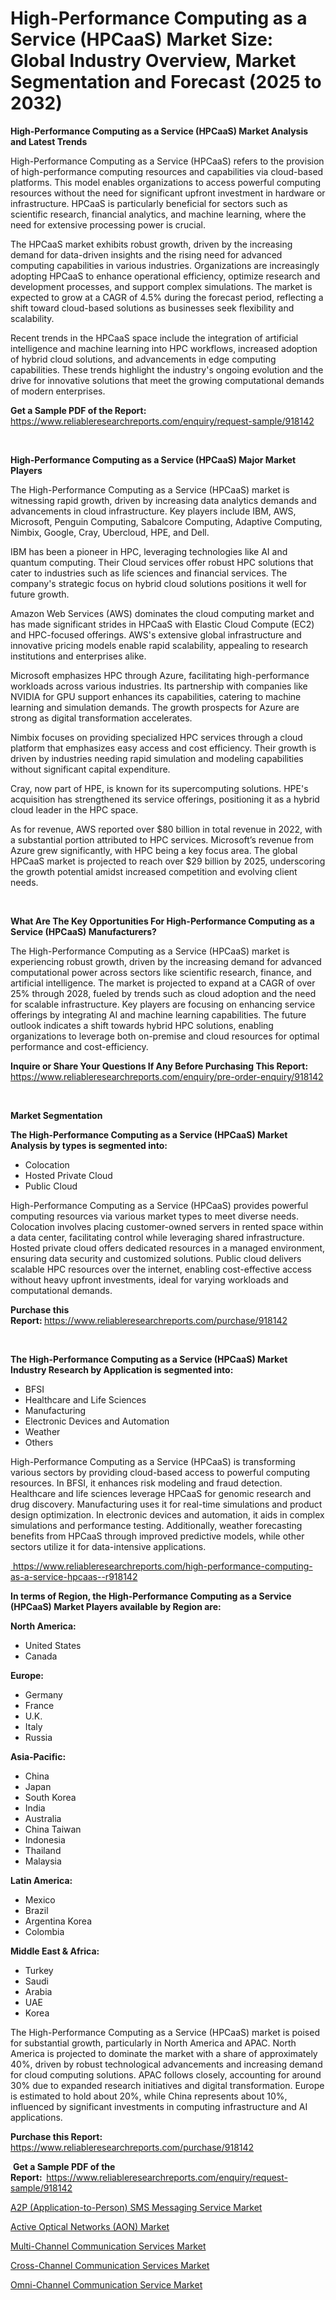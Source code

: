 <p><h1>High-Performance Computing as a Service (HPCaaS) Market Size: Global Industry Overview, Market Segmentation and Forecast (2025 to 2032)</h1></p><p><strong>High-Performance Computing as a Service (HPCaaS) Market Analysis and Latest Trends</strong></p>
<p><p>High-Performance Computing as a Service (HPCaaS) refers to the provision of high-performance computing resources and capabilities via cloud-based platforms. This model enables organizations to access powerful computing resources without the need for significant upfront investment in hardware or infrastructure. HPCaaS is particularly beneficial for sectors such as scientific research, financial analytics, and machine learning, where the need for extensive processing power is crucial.</p><p>The HPCaaS market exhibits robust growth, driven by the increasing demand for data-driven insights and the rising need for advanced computing capabilities in various industries. Organizations are increasingly adopting HPCaaS to enhance operational efficiency, optimize research and development processes, and support complex simulations. The market is expected to grow at a CAGR of 4.5% during the forecast period, reflecting a shift toward cloud-based solutions as businesses seek flexibility and scalability.</p><p>Recent trends in the HPCaaS space include the integration of artificial intelligence and machine learning into HPC workflows, increased adoption of hybrid cloud solutions, and advancements in edge computing capabilities. These trends highlight the industry's ongoing evolution and the drive for innovative solutions that meet the growing computational demands of modern enterprises.</p></p>
<p><strong>Get a Sample PDF of the Report:&nbsp;</strong> <a href="https://www.reliableresearchreports.com/enquiry/request-sample/918142?utm_campaign=83&utm_medium=2&utm_source=Github&utm_content=ia&utm_term=15022025&utm_id=high-performance-computing-as-a-service-hpcaas">https://www.reliableresearchreports.com/enquiry/request-sample/918142</a></p>
<p>&nbsp;</p>
<p><strong>High-Performance Computing as a Service (HPCaaS) Major Market Players</strong></p>
<p><p>The High-Performance Computing as a Service (HPCaaS) market is witnessing rapid growth, driven by increasing data analytics demands and advancements in cloud infrastructure. Key players include IBM, AWS, Microsoft, Penguin Computing, Sabalcore Computing, Adaptive Computing, Nimbix, Google, Cray, Ubercloud, HPE, and Dell.</p><p>IBM has been a pioneer in HPC, leveraging technologies like AI and quantum computing. Their Cloud services offer robust HPC solutions that cater to industries such as life sciences and financial services. The company's strategic focus on hybrid cloud solutions positions it well for future growth.</p><p>Amazon Web Services (AWS) dominates the cloud computing market and has made significant strides in HPCaaS with Elastic Cloud Compute (EC2) and HPC-focused offerings. AWS's extensive global infrastructure and innovative pricing models enable rapid scalability, appealing to research institutions and enterprises alike.</p><p>Microsoft emphasizes HPC through Azure, facilitating high-performance workloads across various industries. Its partnership with companies like NVIDIA for GPU support enhances its capabilities, catering to machine learning and simulation demands. The growth prospects for Azure are strong as digital transformation accelerates.</p><p>Nimbix focuses on providing specialized HPC services through a cloud platform that emphasizes easy access and cost efficiency. Their growth is driven by industries needing rapid simulation and modeling capabilities without significant capital expenditure.</p><p>Cray, now part of HPE, is known for its supercomputing solutions. HPE's acquisition has strengthened its service offerings, positioning it as a hybrid cloud leader in the HPC space.</p><p>As for revenue, AWS reported over $80 billion in total revenue in 2022, with a substantial portion attributed to HPC services. Microsoft’s revenue from Azure grew significantly, with HPC being a key focus area. The global HPCaaS market is projected to reach over $29 billion by 2025, underscoring the growth potential amidst increased competition and evolving client needs.</p></p>
<p>&nbsp;</p>
<p><strong>What Are The Key Opportunities For High-Performance Computing as a Service (HPCaaS) Manufacturers?</strong></p>
<p><p>The High-Performance Computing as a Service (HPCaaS) market is experiencing robust growth, driven by the increasing demand for advanced computational power across sectors like scientific research, finance, and artificial intelligence. The market is projected to expand at a CAGR of over 25% through 2028, fueled by trends such as cloud adoption and the need for scalable infrastructure. Key players are focusing on enhancing service offerings by integrating AI and machine learning capabilities. The future outlook indicates a shift towards hybrid HPC solutions, enabling organizations to leverage both on-premise and cloud resources for optimal performance and cost-efficiency.</p></p>
<p><strong>Inquire or Share Your Questions If Any Before Purchasing This Report:</strong> <a href="https://www.reliableresearchreports.com/enquiry/pre-order-enquiry/918142?utm_campaign=83&utm_medium=2&utm_source=Github&utm_content=ia&utm_term=15022025&utm_id=high-performance-computing-as-a-service-hpcaas">https://www.reliableresearchreports.com/enquiry/pre-order-enquiry/918142</a></p>
<p>&nbsp;</p>
<p><strong>Market Segmentation</strong></p>
<p><strong>The High-Performance Computing as a Service (HPCaaS) Market Analysis by types is segmented into:</strong></p>
<p><ul><li>Colocation</li><li>Hosted Private Cloud</li><li>Public Cloud</li></ul></p>
<p><p>High-Performance Computing as a Service (HPCaaS) provides powerful computing resources via various market types to meet diverse needs. Colocation involves placing customer-owned servers in rented space within a data center, facilitating control while leveraging shared infrastructure. Hosted private cloud offers dedicated resources in a managed environment, ensuring data security and customized solutions. Public cloud delivers scalable HPC resources over the internet, enabling cost-effective access without heavy upfront investments, ideal for varying workloads and computational demands.</p></p>
<p><strong>Purchase this Report:&nbsp;</strong><a href="https://www.reliableresearchreports.com/purchase/918142?utm_campaign=83&utm_medium=2&utm_source=Github&utm_content=ia&utm_term=15022025&utm_id=high-performance-computing-as-a-service-hpcaas">https://www.reliableresearchreports.com/purchase/918142</a></p>
<p>&nbsp;</p>
<p><strong>The High-Performance Computing as a Service (HPCaaS) Market Industry Research by Application is segmented into:</strong></p>
<p><ul><li>BFSI</li><li>Healthcare and Life Sciences</li><li>Manufacturing</li><li>Electronic Devices and Automation</li><li>Weather</li><li>Others</li></ul></p>
<p><p>High-Performance Computing as a Service (HPCaaS) is transforming various sectors by providing cloud-based access to powerful computing resources. In BFSI, it enhances risk modeling and fraud detection. Healthcare and life sciences leverage HPCaaS for genomic research and drug discovery. Manufacturing uses it for real-time simulations and product design optimization. In electronic devices and automation, it aids in complex simulations and performance testing. Additionally, weather forecasting benefits from HPCaaS through improved predictive models, while other sectors utilize it for data-intensive applications.</p></p>
<p><a href="https://www.reliableresearchreports.com/high-performance-computing-as-a-service-hpcaas--r918142?utm_campaign=83&utm_medium=2&utm_source=Github&utm_content=ia&utm_term=15022025&utm_id=high-performance-computing-as-a-service-hpcaas">&nbsp;https://www.reliableresearchreports.com/high-performance-computing-as-a-service-hpcaas--r918142</a></p>
<p><strong>In terms of Region, the High-Performance Computing as a Service (HPCaaS) Market Players available by Region are:</strong></p>
<p>
    <p> <strong> North America: </strong>
        <ul>
            <li>United States</li>
            <li>Canada</li>
        </ul>
        </p> 
    <p> <strong> Europe: </strong>
        <ul>
            <li>Germany</li>
            <li>France</li>
            <li>U.K.</li>
            <li>Italy</li>
            <li>Russia</li>
        </ul>
        </p> 
    <p> <strong> Asia-Pacific: </strong>
        <ul>
            <li>China</li>
            <li>Japan</li>
            <li>South Korea</li>
            <li>India</li>
            <li>Australia</li>
            <li>China Taiwan</li>
            <li>Indonesia</li>
            <li>Thailand</li>
            <li>Malaysia</li>
        </ul>
        </p> 
    <p> <strong> Latin America: </strong>
        <ul>
            <li>Mexico</li>
            <li>Brazil</li>
            <li>Argentina Korea</li>
            <li>Colombia</li>
        </ul>
        </p> 
    <p> <strong> Middle East & Africa: </strong>
        <ul>
            <li>Turkey</li>
            <li>Saudi</li>
            <li>Arabia</li>
            <li>UAE</li>
            <li>Korea</li>
        </ul>
    </p>
    </p>
<p><p>The High-Performance Computing as a Service (HPCaaS) market is poised for substantial growth, particularly in North America and APAC. North America is projected to dominate the market with a share of approximately 40%, driven by robust technological advancements and increasing demand for cloud computing solutions. APAC follows closely, accounting for around 30% due to expanded research initiatives and digital transformation. Europe is estimated to hold about 20%, while China represents about 10%, influenced by significant investments in computing infrastructure and AI applications.</p></p>
<p><strong>Purchase this Report: </strong><a href="https://www.reliableresearchreports.com/purchase/918142?utm_campaign=83&utm_medium=2&utm_source=Github&utm_content=ia&utm_term=15022025&utm_id=high-performance-computing-as-a-service-hpcaas">https://www.reliableresearchreports.com/purchase/918142</a></p>
<p>&nbsp;<strong>Get a Sample PDF of the Report:&nbsp;&nbsp;</strong><a href="https://www.reliableresearchreports.com/enquiry/request-sample/918142?utm_campaign=83&utm_medium=2&utm_source=Github&utm_content=ia&utm_term=15022025&utm_id=high-performance-computing-as-a-service-hpcaas">https://www.reliableresearchreports.com/enquiry/request-sample/918142</a></p>
<p><strong></strong></p>
<p><p><a href="https://github.com/phumlaaijem/Market-Research-Report-List-1/blob/main/a2p-application-to-person-sms-messaging-service-market.md?utm_campaign=83&utm_medium=2&utm_source=Github&utm_content=ia&utm_term=15022025&utm_id=high-performance-computing-as-a-service-hpcaas">A2P (Application-to-Person) SMS Messaging Service Market</a></p><p><a href="https://github.com/memorirummy/Market-Research-Report-List-1/blob/main/active-optical-networks-aon-market.md?utm_campaign=83&utm_medium=2&utm_source=Github&utm_content=ia&utm_term=15022025&utm_id=high-performance-computing-as-a-service-hpcaas">Active Optical Networks (AON) Market</a></p><p><a href="https://github.com/alasmyayock/Market-Research-Report-List-1/blob/main/multi-channel-communication-services-market.md?utm_campaign=83&utm_medium=2&utm_source=Github&utm_content=ia&utm_term=15022025&utm_id=high-performance-computing-as-a-service-hpcaas">Multi-Channel Communication Services Market</a></p><p><a href="https://github.com/eusoffyhanty/Market-Research-Report-List-1/blob/main/cross-channel-communication-services-market.md?utm_campaign=83&utm_medium=2&utm_source=Github&utm_content=ia&utm_term=15022025&utm_id=high-performance-computing-as-a-service-hpcaas">Cross-Channel Communication Services Market</a></p><p><a href="https://github.com/aksayvoogdt/Market-Research-Report-List-1/blob/main/omni-channel-communication-service-market.md?utm_campaign=83&utm_medium=2&utm_source=Github&utm_content=ia&utm_term=15022025&utm_id=high-performance-computing-as-a-service-hpcaas">Omni-Channel Communication Service Market</a></p></p>